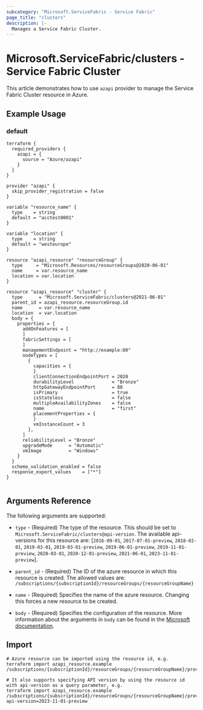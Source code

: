 ```yaml
---
subcategory: "Microsoft.ServiceFabric - Service Fabric"
page_title: "clusters"
description: |-
  Manages a Service Fabric Cluster.
---
```


# Microsoft.ServiceFabric/clusters - Service Fabric Cluster

This article demonstrates how to use `azapi` provider to manage the Service Fabric Cluster resource in Azure.

## Example Usage

### default

```hcl
terraform {
  required_providers {
    azapi = {
      source = "Azure/azapi"
    }
  }
}

provider "azapi" {
  skip_provider_registration = false
}

variable "resource_name" {
  type    = string
  default = "acctest0001"
}

variable "location" {
  type    = string
  default = "westeurope"
}

resource "azapi_resource" "resourceGroup" {
  type     = "Microsoft.Resources/resourceGroups@2020-06-01"
  name     = var.resource_name
  location = var.location
}

resource "azapi_resource" "cluster" {
  type      = "Microsoft.ServiceFabric/clusters@2021-06-01"
  parent_id = azapi_resource.resourceGroup.id
  name      = var.resource_name
  location  = var.location
  body = {
    properties = {
      addOnFeatures = [
      ]
      fabricSettings = [
      ]
      managementEndpoint = "http://example:80"
      nodeTypes = [
        {
          capacities = {
          }
          clientConnectionEndpointPort = 2020
          durabilityLevel              = "Bronze"
          httpGatewayEndpointPort      = 80
          isPrimary                    = true
          isStateless                  = false
          multipleAvailabilityZones    = false
          name                         = "first"
          placementProperties = {
          }
          vmInstanceCount = 3
        },
      ]
      reliabilityLevel = "Bronze"
      upgradeMode      = "Automatic"
      vmImage          = "Windows"
    }
  }
  schema_validation_enabled = false
  response_export_values    = ["*"]
}


```



## Arguments Reference

The following arguments are supported:

* `type` - (Required) The type of the resource. This should be set to `Microsoft.ServiceFabric/clusters@api-version`. The available api-versions for this resource are: [`2016-09-01`, `2017-07-01-preview`, `2018-02-01`, `2019-03-01`, `2019-03-01-preview`, `2019-06-01-preview`, `2019-11-01-preview`, `2020-03-01`, `2020-12-01-preview`, `2021-06-01`, `2023-11-01-preview`].

* `parent_id` - (Required) The ID of the azure resource in which this resource is created. The allowed values are:  
  `/subscriptions/{subscriptionId}/resourceGroups/{resourceGroupName}`

* `name` - (Required) Specifies the name of the azure resource. Changing this forces a new resource to be created.

* `body` - (Required) Specifies the configuration of the resource. More information about the arguments in `body` can be found in the [Microsoft documentation](https://learn.microsoft.com/en-us/azure/templates/Microsoft.ServiceFabric/clusters?pivots=deployment-language-terraform).

## Import

 ```shell
 # Azure resource can be imported using the resource id, e.g.
 terraform import azapi_resource.example /subscriptions/{subscriptionId}/resourceGroups/{resourceGroupName}/providers/Microsoft.ServiceFabric/clusters/{resourceName}
 
 # It also supports specifying API version by using the resource id with api-version as a query parameter, e.g.
 terraform import azapi_resource.example /subscriptions/{subscriptionId}/resourceGroups/{resourceGroupName}/providers/Microsoft.ServiceFabric/clusters/{resourceName}?api-version=2023-11-01-preview
 ```
